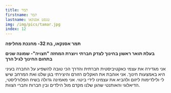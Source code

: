 ```yaml
---
title: תמר
firstname: תמר
lastname: טגסט אסנקאו
img: /img/pics/tamar.jpg
index: 12
---
```

**תמר אסנקאו, בת 32- מחנכת מחליפה** 

**בעלת תואר ראשון בחינוך לצדק חברתי ויוצרת המחזה "חצויה"- שמונה שנים בתחום החינוך לגיל הרך**

אני מגדירה את עצמי כאקטיביסטית חברתית והדרך הכי טובה להשפיע על החברה בעיני היא באמצעות חינוך. אני אוהבת את האקלים הזורם והיצירתי בגן שלנו ואת המרחב שיש לי ולילדימות ליזום ולהביא את עצמינו לידי ביטוי. אני מאמינה גדולה בשיח הפלורליסטי, הדיאלוגי והאותנטי שהגן שלנו מקדם מול הילדים ובין חברות וחברי הצוות.
